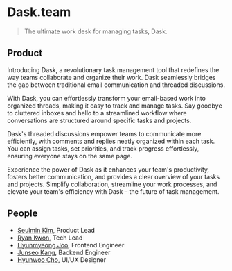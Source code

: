 # Dask.team

> The ultimate work desk for managing tasks, Dask.

## Product

Introducing Dask, a revolutionary task management tool that redefines the way teams collaborate and organize their work. Dask seamlessly bridges the gap between traditional email communication and threaded discussions.

With Dask, you can effortlessly transform your email-based work into organized threads, making it easy to track and manage tasks. Say goodbye to cluttered inboxes and hello to a streamlined workflow where conversations are structured around specific tasks and projects.

Dask's threaded discussions empower teams to communicate more efficiently, with comments and replies neatly organized within each task. You can assign tasks, set priorities, and track progress effortlessly, ensuring everyone stays on the same page.

Experience the power of Dask as it enhances your team's productivity, fosters better communication, and provides a clear overview of your tasks and projects. Simplify collaboration, streamline your work processes, and elevate your team's efficiency with Dask – the future of task management.

## People

- [Seulmin Kim](https://youtu.be/4JuMJJ36FzI), Product Lead
- [Ryan Kwon](https://ryankwon.dev/cv.pdf), Tech Lead
- [Hyunmyeong Joo](https://github.com/jureuk7), Frontend Engineer
- [Junseo Kang](https://invalidid56.oopy.io), Backend Engineer
- [Hyunwoo Cho](https://portfolio.bocchitherock.kr), UI/UX Designer
